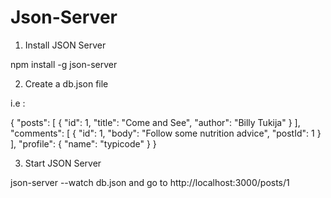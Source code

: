 # Json-Server

1. Install JSON Server

npm install -g json-server

2. Create a db.json file

i.e :

{
  "posts": [
    { "id": 1, "title": "Come and See", "author": "Billy Tukija" }
  ],
  "comments": [
    { "id": 1, "body": "Follow some nutrition advice", "postId": 1 }
  ],
  "profile": { "name": "typicode" }
}

3. Start JSON Server

json-server --watch db.json and go to http://localhost:3000/posts/1

